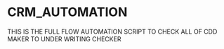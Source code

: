 # CRM_AUTOMATION
THIS IS THE FULL FLOW AUTOMATION SCRIPT TO CHECK ALL OF CDD MAKER TO UNDER WRITING CHECKER 
